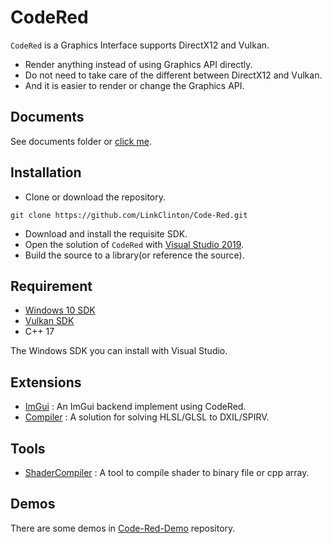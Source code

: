 # CodeRed

`CodeRed` is a Graphics Interface supports DirectX12 and Vulkan.

- Render anything instead of using Graphics API directly. 
- Do not need to take care of the different between DirectX12 and Vulkan.
- And it is easier to render or change the Graphics API.

## Documents

See documents folder or [click me](https://github.com/LinkClinton/Code-Red/blob/master/Documents/Readme.md).

## Installation

- Clone or download the repository.

```git
git clone https://github.com/LinkClinton/Code-Red.git
```
- Download and install the requisite SDK.
- Open the solution of `CodeRed` with [Visual Studio 2019](https://visualstudio.microsoft.com/).
- Build the source to a library(or reference the source).

## Requirement

- [Windows 10 SDK](https://developer.microsoft.com/en-us/windows/downloads/windows-10-sdk)
- [Vulkan SDK](https://vulkan.lunarg.com/sdk/home)
- C++ 17

The Windows SDK you can install with Visual Studio.

## Extensions

- [ImGui](https://github.com/LinkClinton/Code-Red/tree/master/Extensions/ImGui) : An ImGui backend implement using CodeRed.
- [Compiler](https://github.com/LinkClinton/Code-Red/tree/master/Extensions/Compiler) : A solution for solving HLSL/GLSL to DXIL/SPIRV.

## Tools

- [ShaderCompiler](https://github.com/LinkClinton/Code-Red/tree/master/Tools/ShaderCompiler) : A tool to compile shader to binary file or cpp array.

## Demos

There are some demos in [Code-Red-Demo](https://github.com/LinkClinton/Code-Red-Demo) repository.
